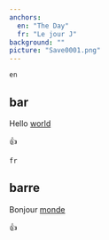 ```yaml
---
anchors:
  en: "The Day"
  fr: "Le jour J"
background: ""
picture: "Save0001.png"
---
```

`en`

## bar

Hello [world](http://www.google.com)

:+1:

`fr`

## barre

Bonjour [monde](http://www.google.com)

:+1:
